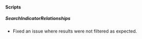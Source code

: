 
#### Scripts
##### SearchIndicatorRelationships
- Fixed an issue where results were not filtered as expected.
